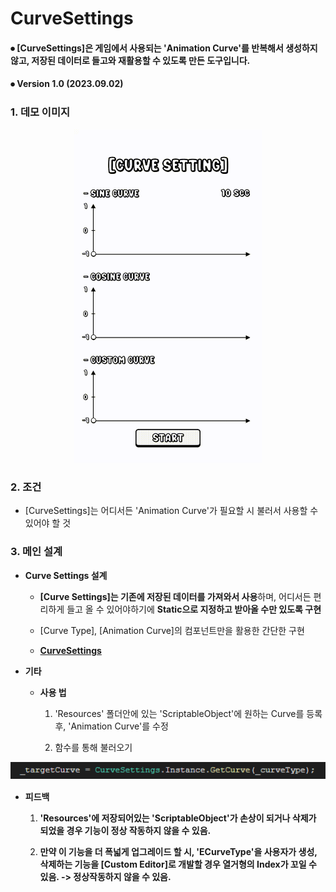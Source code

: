 # CurveSettings

#### ⦁ [CurveSettings]은 게임에서 사용되는 'Animation Curve'를 반복해서 생성하지 않고, 저장된 데이터로 들고와 재활용할 수 있도록 만든 도구입니다.

#### ⦁ Version 1.0 (2023.09.02)

### 1. 데모 이미지

<p align="center">
    <img src="./CurveSettings/ImageGroup/DEMO.gif" alt="DEMO" width="300">
</p>

### 2. 조건

- [CurveSettings]는 어디서든 'Animation Curve'가 필요할 시 불러서 사용할 수 있어야 할 것

### 3. 메인 설계

- **Curve Settings 설계**

  - **[Curve Settings]는 기존에 저장된 데이터를 가져와서 사용**하며, 어디서든 편리하게 들고 올 수 있어야하기에 **Static으로 지정하고 받아올 수만 있도록 구현**
 
  - [Curve Type], [Animation Curve]의 컴포넌트만을 활용한 간단한 구현

  - **[CurveSettings](https://github.com/MinjunISAAC/CurveSettings/blob/main/CurveSettings/Assets/Utility/Settings/Scripts/Curve/CurveSettings.cs)**

- **기타**
  
  - **사용 법**

    1) 'Resources' 폴더안에 있는 'ScriptableObject'에 원하는 Curve를 등록 후, 'Animation Curve'를 수정
       
    2) 함수를 통해 불러오기
   
<p align="center">
    <img src="./CurveSettings/ImageGroup/Using.png" alt="Use" width="550">
</p>

  - **피드백**

    1) **'Resources'에 저장되어있는 'ScriptableObject'가 손상이 되거나 삭제가 되었을 경우 기능이 정상 작동하지 않을 수 있음.**
   
    2) **만약 이 기능을 더 폭넓게 업그레이드 할 시, 'ECurveType'을 사용자가 생성, 삭제하는 기능을 [Custom Editor]로 개발할 경우 열거형의 Index가 꼬일 수 있음. -> 정상작동하지 않을 수 있음.**
